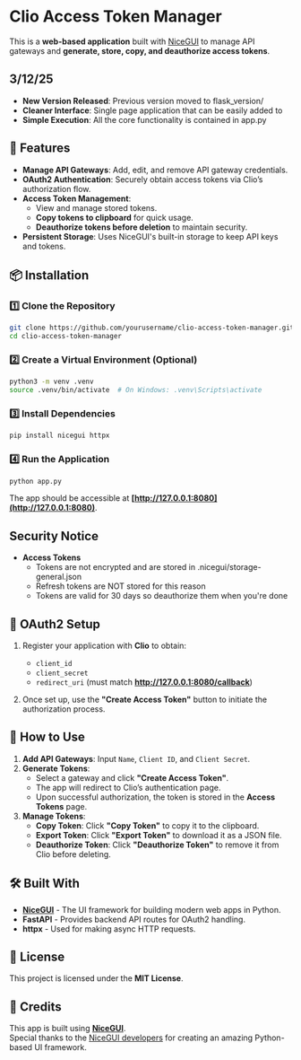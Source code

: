 # Clio Access Token Manager

This is a **web-based application** built with [NiceGUI](https://github.com/zauberzeug/nicegui) to manage API gateways and **generate, store, copy, and deauthorize access tokens**.

## 3/12/25 

- **New Version Released**: Previous version moved to flask_version/
- **Cleaner Interface**: Single page application that can be easily added to
- **Simple Execution**: All the core functionality is contained in app.py

## 🚀 Features

- **Manage API Gateways**: Add, edit, and remove API gateway credentials.
- **OAuth2 Authentication**: Securely obtain access tokens via Clio’s authorization flow.
- **Access Token Management**:
  - View and manage stored tokens.
  - **Copy tokens to clipboard** for quick usage.
  - **Deauthorize tokens before deletion** to maintain security.
- **Persistent Storage**: Uses NiceGUI's built-in storage to keep API keys and tokens.

## 📦 Installation

### **1️⃣ Clone the Repository**
```sh
git clone https://github.com/yourusername/clio-access-token-manager.git
cd clio-access-token-manager
```

### **2️⃣ Create a Virtual Environment (Optional)**
```sh
python3 -m venv .venv
source .venv/bin/activate  # On Windows: .venv\Scripts\activate
```

### **3️⃣ Install Dependencies**
```sh
pip install nicegui httpx
```

### **4️⃣ Run the Application**
```sh
python app.py
```

The app should be accessible at **[http://127.0.0.1:8080](http://127.0.0.1:8080)**.

## Security Notice

- **Access Tokens**
   - Tokens are not encrypted and are stored in .nicegui/storage-general.json
   - Refresh tokens are NOT stored for this reason
   - Tokens are valid for 30 days so deauthorize them when you're done 
   
## 🔑 OAuth2 Setup
1. Register your application with **Clio** to obtain:
   - `client_id`
   - `client_secret`
   - `redirect_uri` (must match **http://127.0.0.1:8080/callback**)
   
2. Once set up, use the **"Create Access Token"** button to initiate the authorization process.

## 🔄 How to Use
1. **Add API Gateways**: Input `Name`, `Client ID`, and `Client Secret`.
2. **Generate Tokens**:
   - Select a gateway and click **"Create Access Token"**.
   - The app will redirect to Clio’s authentication page.
   - Upon successful authorization, the token is stored in the **Access Tokens** page.
3. **Manage Tokens**:
   - **Copy Token**: Click **"Copy Token"** to copy it to the clipboard.
   - **Export Token**: Click **"Export Token"** to download it as a JSON file.
   - **Deauthorize Token**: Click **"Deauthorize Token"** to remove it from Clio before deleting.

## 🛠️ Built With
- **[NiceGUI](https://github.com/zauberzeug/nicegui)** - The UI framework for building modern web apps in Python.
- **FastAPI** - Provides backend API routes for OAuth2 handling.
- **httpx** - Used for making async HTTP requests.

## 📜 License
This project is licensed under the **MIT License**.

## 🙌 Credits
This app is built using **[NiceGUI](https://nicegui.io/)**.  
Special thanks to the [NiceGUI developers](https://github.com/zauberzeug/nicegui) for creating an amazing Python-based UI framework.
